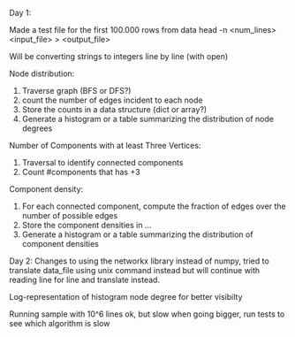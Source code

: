 Day 1:

Made a test file for the first 100.000 rows from data
head -n <num_lines> <input_file> > <output_file>

Will be converting strings to integers line by line (with open)

Node distribution:
1. Traverse graph (BFS or DFS?)
2. count the number of edges incident to each node
3. Store the counts in a data structure (dict or array?)
4. Generate a histogram or a table summarizing the distribution of node degrees

Number of Components with at least Three Vertices:
1. Traversal to identify connected components
2. Count #components that has +3 

Component density:
1. For each connected component, compute the fraction of edges over the number of possible edges
2. Store the component densities in ...
3. Generate a histogram or a table summarizing the distribution of component densities


Day 2:
Changes to using the networkx library instead of numpy, tried to translate data_file using unix command instead but will
continue with reading line for line and translate instead. 

Log-representation of histogram node degree for better visibilty

Running sample with 10^6 lines ok, but slow when going bigger, run tests to see which algorithm is slow


